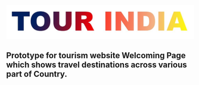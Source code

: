 ![TOUR-INDIA](./pictures/tour-india.jpg)
## Prototype for tourism website Welcoming Page which shows travel destinations across various part of Country.
